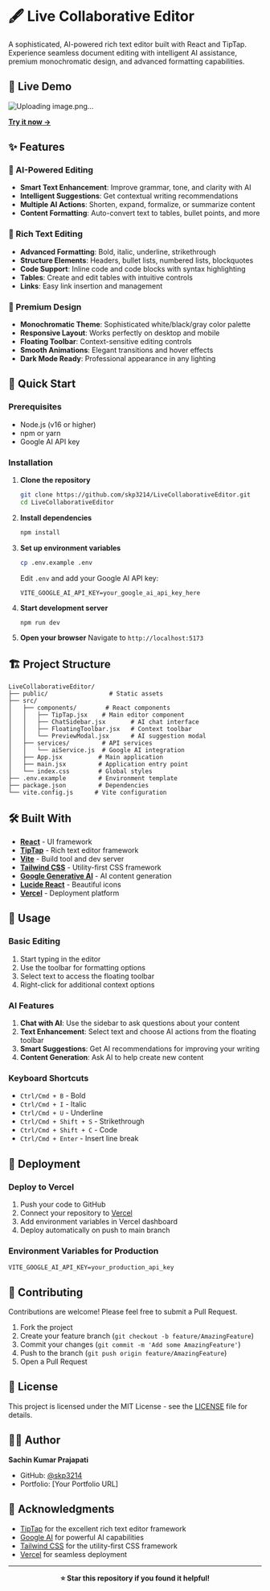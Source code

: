 # 🖋️ Live Collaborative Editor

A sophisticated, AI-powered rich text editor built with React and TipTap. Experience seamless document editing with intelligent AI assistance, premium monochromatic design, and advanced formatting capabilities.

## 🌟 Live Demo
![Uploading image.png…]()

**[Try it now →](https://live-collaborative-editor-theta.vercel.app/)**

## ✨ Features

### 🤖 AI-Powered Editing
- **Smart Text Enhancement**: Improve grammar, tone, and clarity with AI
- **Intelligent Suggestions**: Get contextual writing recommendations
- **Multiple AI Actions**: Shorten, expand, formalize, or summarize content
- **Content Formatting**: Auto-convert text to tables, bullet points, and more

### 📝 Rich Text Editing
- **Advanced Formatting**: Bold, italic, underline, strikethrough
- **Structure Elements**: Headers, bullet lists, numbered lists, blockquotes
- **Code Support**: Inline code and code blocks with syntax highlighting
- **Tables**: Create and edit tables with intuitive controls
- **Links**: Easy link insertion and management

### 🎨 Premium Design
- **Monochromatic Theme**: Sophisticated white/black/gray color palette
- **Responsive Layout**: Works perfectly on desktop and mobile
- **Floating Toolbar**: Context-sensitive editing controls
- **Smooth Animations**: Elegant transitions and hover effects
- **Dark Mode Ready**: Professional appearance in any lighting

## 🚀 Quick Start

### Prerequisites
- Node.js (v16 or higher)
- npm or yarn
- Google AI API key

### Installation

1. **Clone the repository**
   ```bash
   git clone https://github.com/skp3214/LiveCollaborativeEditor.git
   cd LiveCollaborativeEditor
   ```

2. **Install dependencies**
   ```bash
   npm install
   ```

3. **Set up environment variables**
   ```bash
   cp .env.example .env
   ```
   
   Edit `.env` and add your Google AI API key:
   ```env
   VITE_GOOGLE_AI_API_KEY=your_google_ai_api_key_here
   ```

4. **Start development server**
   ```bash
   npm run dev
   ```

5. **Open your browser**
   Navigate to `http://localhost:5173`

## 🏗️ Project Structure

```
LiveCollaborativeEditor/
├── public/                 # Static assets
├── src/
│   ├── components/        # React components
│   │   ├── TipTap.jsx    # Main editor component
│   │   ├── ChatSidebar.jsx       # AI chat interface
│   │   ├── FloatingToolbar.jsx   # Context toolbar
│   │   └── PreviewModal.jsx      # AI suggestion modal
│   ├── services/         # API services
│   │   └── aiService.js  # Google AI integration
│   ├── App.jsx          # Main application
│   ├── main.jsx         # Application entry point
│   └── index.css        # Global styles
├── .env.example         # Environment template
├── package.json         # Dependencies
└── vite.config.js      # Vite configuration
```

## 🛠️ Built With

- **[React](https://reactjs.org/)** - UI framework
- **[TipTap](https://tiptap.dev/)** - Rich text editor framework
- **[Vite](https://vitejs.dev/)** - Build tool and dev server
- **[Tailwind CSS](https://tailwindcss.com/)** - Utility-first CSS framework
- **[Google Generative AI](https://ai.google.dev/)** - AI content generation
- **[Lucide React](https://lucide.dev/)** - Beautiful icons
- **[Vercel](https://vercel.com/)** - Deployment platform

## 🎯 Usage

### Basic Editing
1. Start typing in the editor
2. Use the toolbar for formatting options
3. Select text to access the floating toolbar
4. Right-click for additional context options

### AI Features
1. **Chat with AI**: Use the sidebar to ask questions about your content
2. **Text Enhancement**: Select text and choose AI actions from the floating toolbar
3. **Smart Suggestions**: Get AI recommendations for improving your writing
4. **Content Generation**: Ask AI to help create new content

### Keyboard Shortcuts
- `Ctrl/Cmd + B` - Bold
- `Ctrl/Cmd + I` - Italic
- `Ctrl/Cmd + U` - Underline
- `Ctrl/Cmd + Shift + S` - Strikethrough
- `Ctrl/Cmd + Shift + C` - Code
- `Ctrl/Cmd + Enter` - Insert line break

## 🚀 Deployment

### Deploy to Vercel
1. Push your code to GitHub
2. Connect your repository to [Vercel](https://vercel.com)
3. Add environment variables in Vercel dashboard
4. Deploy automatically on push to main branch

### Environment Variables for Production
```env
VITE_GOOGLE_AI_API_KEY=your_production_api_key
```

## 🤝 Contributing

Contributions are welcome! Please feel free to submit a Pull Request.

1. Fork the project
2. Create your feature branch (`git checkout -b feature/AmazingFeature`)
3. Commit your changes (`git commit -m 'Add some AmazingFeature'`)
4. Push to the branch (`git push origin feature/AmazingFeature`)
5. Open a Pull Request

## 📝 License

This project is licensed under the MIT License - see the [LICENSE](LICENSE) file for details.

## 👨‍💻 Author

**Sachin Kumar Prajapati**
- GitHub: [@skp3214](https://github.com/skp3214)
- Portfolio: [Your Portfolio URL]

## 🙏 Acknowledgments

- [TipTap](https://tiptap.dev/) for the excellent rich text editor framework
- [Google AI](https://ai.google.dev/) for powerful AI capabilities
- [Tailwind CSS](https://tailwindcss.com/) for the utility-first CSS framework
- [Vercel](https://vercel.com/) for seamless deployment

---

<div align="center">
  <strong>⭐ Star this repository if you found it helpful!</strong>
</div>
